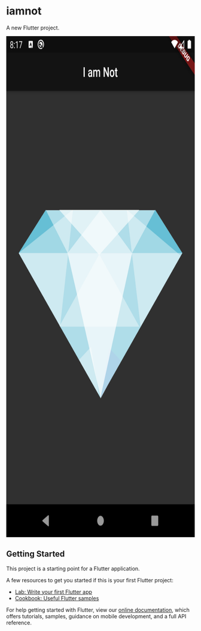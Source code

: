 # iamnot

A new Flutter project.


<img src="https://github.com/Utkarsh2604/FlutterTest/blob/master/iamnot/Screenshot_1579013235.png" width="750px" height="1334px"
/>
## Getting Started

This project is a starting point for a Flutter application.

A few resources to get you started if this is your first Flutter project:

- [Lab: Write your first Flutter app](https://flutter.dev/docs/get-started/codelab)
- [Cookbook: Useful Flutter samples](https://flutter.dev/docs/cookbook)

For help getting started with Flutter, view our
[online documentation](https://flutter.dev/docs), which offers tutorials,
samples, guidance on mobile development, and a full API reference.
